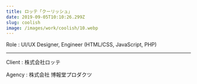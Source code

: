 ```yaml
---
title: ロッテ「クーリッシュ」
date: 2019-09-05T10:10:26.299Z
slug: coolish
image: /images/work/coolish/10.webp
---
```

Role : UI/UX Designer, Engineer (HTML/CSS, JavaScript, PHP)

- - -

Client : 株式会社ロッテ

Agency : 株式会社 博報堂プロダクツ